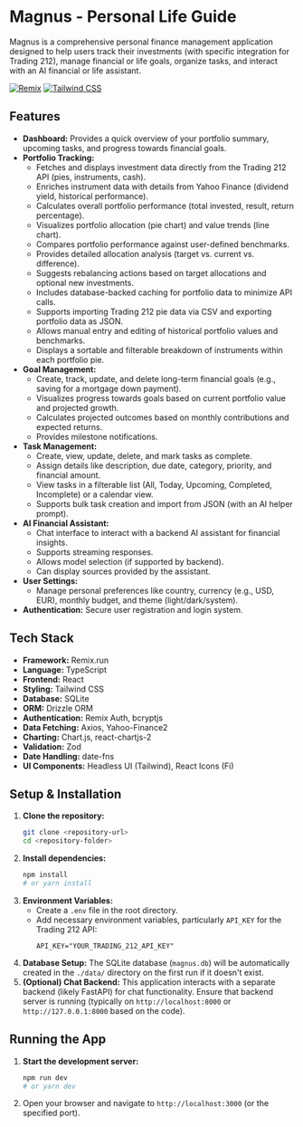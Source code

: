 # Magnus - Personal Life Guide

Magnus is a comprehensive personal finance management application designed to help users track their investments (with specific integration for Trading 212), manage financial or life goals, organize tasks, and interact with an AI financial or life assistant.

[![Remix](https://img.shields.io/badge/Remix-v2-blueviolet.svg)](https://remix.run) [![Tailwind CSS](https://img.shields.io/badge/Tailwind_CSS-v3-blue.svg)](https://tailwindcss.com/)

## Features

* **Dashboard:** Provides a quick overview of your portfolio summary, upcoming tasks, and progress towards financial goals.
* **Portfolio Tracking:**
    * Fetches and displays investment data directly from the Trading 212 API (pies, instruments, cash).
    * Enriches instrument data with details from Yahoo Finance (dividend yield, historical performance).
    * Calculates overall portfolio performance (total invested, result, return percentage).
    * Visualizes portfolio allocation (pie chart) and value trends (line chart).
    * Compares portfolio performance against user-defined benchmarks.
    * Provides detailed allocation analysis (target vs. current vs. difference).
    * Suggests rebalancing actions based on target allocations and optional new investments.
    * Includes database-backed caching for portfolio data to minimize API calls.
    * Supports importing Trading 212 pie data via CSV and exporting portfolio data as JSON.
    * Allows manual entry and editing of historical portfolio values and benchmarks.
    * Displays a sortable and filterable breakdown of instruments within each portfolio pie.
* **Goal Management:**
    * Create, track, update, and delete long-term financial goals (e.g., saving for a mortgage down payment).
    * Visualizes progress towards goals based on current portfolio value and projected growth.
    * Calculates projected outcomes based on monthly contributions and expected returns.
    * Provides milestone notifications.
* **Task Management:**
    * Create, view, update, delete, and mark tasks as complete.
    * Assign details like description, due date, category, priority, and financial amount.
    * View tasks in a filterable list (All, Today, Upcoming, Completed, Incomplete) or a calendar view.
    * Supports bulk task creation and import from JSON (with an AI helper prompt).
* **AI Financial Assistant:**
    * Chat interface to interact with a backend AI assistant for financial insights.
    * Supports streaming responses.
    * Allows model selection (if supported by backend).
    * Can display sources provided by the assistant.
* **User Settings:**
    * Manage personal preferences like country, currency (e.g., USD, EUR), monthly budget, and theme (light/dark/system).
* **Authentication:** Secure user registration and login system.

## Tech Stack

* **Framework:** Remix.run
* **Language:** TypeScript
* **Frontend:** React
* **Styling:** Tailwind CSS
* **Database:** SQLite
* **ORM:** Drizzle ORM
* **Authentication:** Remix Auth, bcryptjs
* **Data Fetching:** Axios, Yahoo-Finance2
* **Charting:** Chart.js, react-chartjs-2
* **Validation:** Zod
* **Date Handling:** date-fns
* **UI Components:** Headless UI (Tailwind), React Icons (Fi)

## Setup & Installation

1.  **Clone the repository:**
    ```bash
    git clone <repository-url>
    cd <repository-folder>
    ```
2.  **Install dependencies:**
    ```bash
    npm install
    # or yarn install
    ```
3.  **Environment Variables:**
    * Create a `.env` file in the root directory.
    * Add necessary environment variables, particularly `API_KEY` for the Trading 212 API:
        ```env
        API_KEY="YOUR_TRADING_212_API_KEY"
        ```
4.  **Database Setup:** The SQLite database (`magnus.db`) will be automatically created in the `./data/` directory on the first run if it doesn't exist.
5.  **(Optional) Chat Backend:** This application interacts with a separate backend (likely FastAPI) for chat functionality. Ensure that backend server is running (typically on `http://localhost:8000` or `http://127.0.0.1:8000` based on the code).

## Running the App

1.  **Start the development server:**
    ```bash
    npm run dev
    # or yarn dev
    ```
2.  Open your browser and navigate to `http://localhost:3000` (or the specified port).
